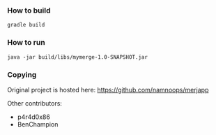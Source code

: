 ### How to build

```
gradle build
```

### How to run

```
java -jar build/libs/mymerge-1.0-SNAPSHOT.jar
```

### Copying

Original project is hosted here: https://github.com/namnoops/merjapp

Other contributors:
- p4r4d0x86
- BenChampion
